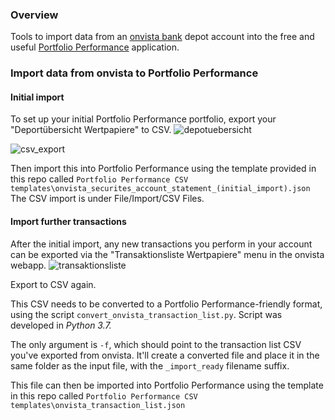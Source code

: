 ### Overview
Tools to import data from an [onvista bank](https://www.onvista-bank.de/) depot account into the free and useful 
[Portfolio Performance](https://www.portfolio-performance.info/portfolio/) application.

### Import data from onvista to Portfolio Performance
#### Initial import
To set up your initial Portfolio Performance portfolio, export your "Deportübersicht Wertpapiere" to CSV.
![depotuebersicht](doc/depotuebersicht.PNG)

![csv_export](doc/csv_export.PNG)

Then import this into Portfolio Performance using the template provided in this repo called `Portfolio Performance CSV templates\onvista_securites_account_statement_(initial_import).json`
The CSV import is under File/Import/CSV Files.

#### Import further transactions
After the initial import, any new transactions you perform in your account can be exported via the "Transaktionsliste Wertpapiere" menu in the onvista webapp.
![transaktionsliste](doc/transaktionsliste.PNG)

Export to CSV again.

This CSV needs to be converted to a Portfolio Performance-friendly format, using the script `convert_onvista_transaction_list.py`.
Script was developed in *Python 3.7.*

The only argument is `-f`, which should point to the transaction list CSV you've exported from onvista. It'll create a converted file and place it in the same folder as the input file, with the `_import_ready` filename suffix.

This file can then be imported into Portfolio Performance using the template in this repo called `Portfolio Performance CSV templates\onvista_transaction_list.json`


